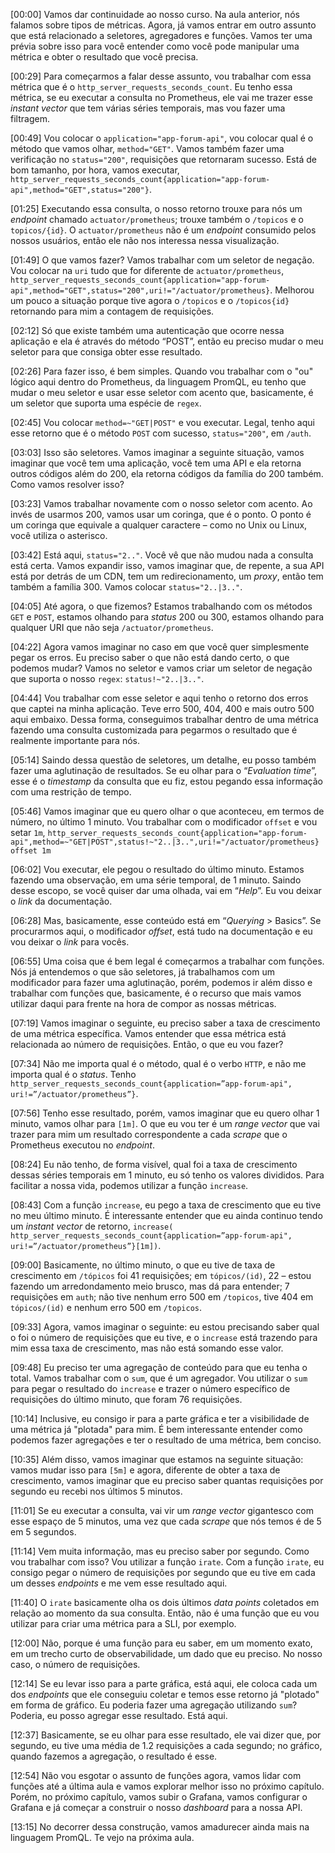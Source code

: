 \[00:00\] Vamos dar continuidade ao nosso curso. Na aula anterior, nós falamos sobre tipos de métricas. Agora, já vamos entrar em outro assunto que está relacionado a seletores, agregadores e funções. Vamos ter uma prévia sobre isso para você entender como você pode manipular uma métrica e obter o resultado que você precisa.

\[00:29\] Para começarmos a falar desse assunto, vou trabalhar com essa métrica que é o `http_server_requests_seconds_count`. Eu tenho essa métrica, se eu executar a consulta no Prometheus, ele vai me trazer esse _instant vector_ que tem várias séries temporais, mas vou fazer uma filtragem.

\[00:49\] Vou colocar o `application="app-forum-api"`, vou colocar qual é o método que vamos olhar, `method="GET"`. Vamos também fazer uma verificação no `status="200"`, requisições que retornaram sucesso. Está de bom tamanho, por hora, vamos executar, `http_server_requests_seconds_count{application="app-forum-api",method="GET",status="200"}`.

\[01:25\] Executando essa consulta, o nosso retorno trouxe para nós um _endpoint_ chamado `actuator/prometheus`; trouxe também o `/topicos` e o `topicos/{id}`. O `actuator/prometheus` não é um _endpoint_ consumido pelos nossos usuários, então ele não nos interessa nessa visualização.

\[01:49\] O que vamos fazer? Vamos trabalhar com um seletor de negação. Vou colocar na `uri` tudo que for diferente de `actuator/prometheus`, `http_server_requests_seconds_count{application="app-forum-api",method="GET",status="200",uri!="/actuator/prometheus}`. Melhorou um pouco a situação porque tive agora o `/topicos` e o `/topicos{id}` retornando para mim a contagem de requisições.

\[02:12\] Só que existe também uma autenticação que ocorre nessa aplicação e ela é através do método “POST”, então eu preciso mudar o meu seletor para que consiga obter esse resultado.

\[02:26\] Para fazer isso, é bem simples. Quando vou trabalhar com o "ou" lógico aqui dentro do Prometheus, da linguagem PromQL, eu tenho que mudar o meu seletor e usar esse seletor com acento que, basicamente, é um seletor que suporta uma espécie de `regex`.

\[02:45\] Vou colocar `method=~"GET|POST"` e vou executar. Legal, tenho aqui esse retorno que é o método `POST` com sucesso, `status="200"`, em `/auth`.

\[03:03\] Isso são seletores. Vamos imaginar a seguinte situação, vamos imaginar que você tem uma aplicação, você tem uma API e ela retorna outros códigos além do 200, ela retorna códigos da família do 200 também. Como vamos resolver isso?

\[03:23\] Vamos trabalhar novamente com o nosso seletor com acento. Ao invés de usarmos 200, vamos usar um coringa, que é o ponto. O ponto é um coringa que equivale a qualquer caractere – como no Unix ou Linux, você utiliza o asterisco.

\[03:42\] Está aqui, `status="2.."`. Você vê que não mudou nada a consulta está certa. Vamos expandir isso, vamos imaginar que, de repente, a sua API está por detrás de um CDN, tem um redirecionamento, um _proxy_, então tem também a família 300. Vamos colocar `status="2..|3.."`.

\[04:05\] Até agora, o que fizemos? Estamos trabalhando com os métodos `GET` e `POST`, estamos olhando para _status_ 200 ou 300, estamos olhando para qualquer URI que não seja `/actuator/prometheus`.

\[04:22\] Agora vamos imaginar no caso em que você quer simplesmente pegar os erros. Eu preciso saber o que não está dando certo, o que podemos mudar? Vamos no seletor e vamos criar um seletor de negação que suporta o nosso `regex`: `status!~"2..|3.."`.

\[04:44\] Vou trabalhar com esse seletor e aqui tenho o retorno dos erros que captei na minha aplicação. Teve erro 500, 404, 400 e mais outro 500 aqui embaixo. Dessa forma, conseguimos trabalhar dentro de uma métrica fazendo uma consulta customizada para pegarmos o resultado que é realmente importante para nós.

\[05:14\] Saindo dessa questão de seletores, um detalhe, eu posso também fazer uma aglutinação de resultados. Se eu olhar para o “_Evaluation time_”, esse é o _timestamp_ da consulta que eu fiz, estou pegando essa informação com uma restrição de tempo.

\[05:46\] Vamos imaginar que eu quero olhar o que aconteceu, em termos de número, no último 1 minuto. Vou trabalhar com o modificador `offset` e vou setar `1m`, `http_server_requests_seconds_count{application="app-forum-api",method=~"GET|POST",status!~"2..|3..",uri!="/actuator/prometheus} offset 1m`

\[06:02\] Vou executar, ele pegou o resultado do último minuto. Estamos fazendo uma observação, em uma série temporal, de 1 minuto. Saindo desse escopo, se você quiser dar uma olhada, vai em “_Help_”. Eu vou deixar o _link_ da documentação.

\[06:28\] Mas, basicamente, esse conteúdo está em “_Querying_ > Basics”. Se procurarmos aqui, o modificador _offset_, está tudo na documentação e eu vou deixar o _link_ para vocês.

\[06:55\] Uma coisa que é bem legal é começarmos a trabalhar com funções. Nós já entendemos o que são seletores, já trabalhamos com um modificador para fazer uma aglutinação, porém, podemos ir além disso e trabalhar com funções que, basicamente, é o recurso que mais vamos utilizar daqui para frente na hora de compor as nossas métricas.

\[07:19\] Vamos imaginar o seguinte, eu preciso saber a taxa de crescimento de uma métrica específica. Vamos entender que essa métrica está relacionada ao número de requisições. Então, o que eu vou fazer?

\[07:34\] Não me importa qual é o método, qual é o verbo `HTTP`, e não me importa qual é o _status_. Tenho `http_server_requests_seconds_count{application=”app-forum-api", uri!=”/actuator/prometheus”}`.

\[07:56\] Tenho esse resultado, porém, vamos imaginar que eu quero olhar 1 minuto, vamos olhar para `[1m]`. O que eu vou ter é um _range vector_ que vai trazer para mim um resultado correspondente a cada _scrape_ que o Prometheus executou no _endpoint_.

\[08:24\] Eu não tenho, de forma visível, qual foi a taxa de crescimento dessas séries temporais em 1 minuto, eu só tenho os valores divididos. Para facilitar a nossa vida, podemos utilizar a função `increase`.

\[08:43\] Com a função `increase`, eu pego a taxa de crescimento que eu tive no meu último minuto. É interessante entender que eu ainda continuo tendo um _instant vector_ de retorno, `increase( http_server_requests_seconds_count{application=”app-forum-api", uri!=”/actuator/prometheus”}[1m])`.

\[09:00\] Basicamente, no último minuto, o que eu tive de taxa de crescimento em `/tópicos` foi 41 requisições; em `tópicos/(id)`, 22 – estou fazendo um arredondamento meio brusco, mas dá para entender; 7 requisições em `auth`; não tive nenhum erro 500 em `/topicos`, tive 404 em `tópicos/(id)` e nenhum erro 500 em `/topicos`.

\[09:33\] Agora, vamos imaginar o seguinte: eu estou precisando saber qual o foi o número de requisições que eu tive, e o `increase` está trazendo para mim essa taxa de crescimento, mas não está somando esse valor.

\[09:48\] Eu preciso ter uma agregação de conteúdo para que eu tenha o total. Vamos trabalhar com o `sum`, que é um agregador. Vou utilizar o `sum` para pegar o resultado do `increase` e trazer o número específico de requisições do último minuto, que foram 76 requisições.

\[10:14\] Inclusive, eu consigo ir para a parte gráfica e ter a visibilidade de uma métrica já "plotada" para mim. É bem interessante entender como podemos fazer agregações e ter o resultado de uma métrica, bem conciso.

\[10:35\] Além disso, vamos imaginar que estamos na seguinte situação: vamos mudar isso para `[5m]` e agora, diferente de obter a taxa de crescimento, vamos imaginar que eu preciso saber quantas requisições por segundo eu recebi nos últimos 5 minutos.

\[11:01\] Se eu executar a consulta, vai vir um _range vector_ gigantesco com esse espaço de 5 minutos, uma vez que cada _scrape_ que nós temos é de 5 em 5 segundos.

\[11:14\] Vem muita informação, mas eu preciso saber por segundo. Como vou trabalhar com isso? Vou utilizar a função `irate`. Com a função `irate`, eu consigo pegar o número de requisições por segundo que eu tive em cada um desses _endpoints_ e me vem esse resultado aqui.

\[11:40\] O `irate` basicamente olha os dois últimos _data points_ coletados em relação ao momento da sua consulta. Então, não é uma função que eu vou utilizar para criar uma métrica para a SLI, por exemplo.

\[12:00\] Não, porque é uma função para eu saber, em um momento exato, em um trecho curto de observabilidade, um dado que eu preciso. No nosso caso, o número de requisições.

\[12:14\] Se eu levar isso para a parte gráfica, está aqui, ele coloca cada um dos _endpoints_ que ele conseguiu coletar e temos esse retorno já "plotado" em forma de gráfico. Eu poderia fazer uma agregação utilizando `sum`? Poderia, eu posso agregar esse resultado. Está aqui.

\[12:37\] Basicamente, se eu olhar para esse resultado, ele vai dizer que, por segundo, eu tive uma média de 1.2 requisições a cada segundo; no gráfico, quando fazemos a agregação, o resultado é esse.

\[12:54\] Não vou esgotar o assunto de funções agora, vamos lidar com funções até a última aula e vamos explorar melhor isso no próximo capítulo. Porém, no próximo capítulo, vamos subir o Grafana, vamos configurar o Grafana e já começar a construir o nosso _dashboard_ para a nossa API.

\[13:15\] No decorrer dessa construção, vamos amadurecer ainda mais na linguagem PromQL. Te vejo na próxima aula.
